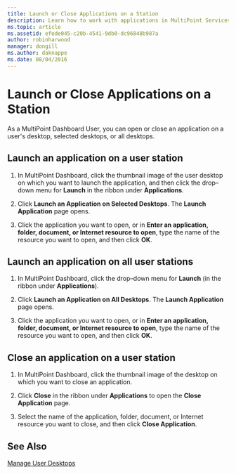 ```yaml
---
title: Launch or Close Applications on a Station
description: Learn how to work with applications in MultiPoint Services
ms.topic: article
ms.assetid: efede045-c20b-4541-9db0-dc96848b987a
author: robinharwood
manager: dongill
ms.author: daknappe
ms.date: 08/04/2016
---
```

# Launch or Close Applications on a Station
As a MultiPoint Dashboard User, you can open or close an application on a user's desktop, selected desktops, or all desktops.

## Launch an application on a user station

1.  In MultiPoint Dashboard, click the thumbnail image of the user desktop on which you want to launch the application, and then click the drop–down menu for **Launch** in the ribbon under **Applications**.

2.  Click **Launch an Application on Selected Desktops**. The **Launch Application** page opens.

3.  Click the application you want to open, or in **Enter an application, folder, document, or Internet resource to open**, type the name of the resource you want to open, and then click **OK**.

## Launch an application on all user stations

1.  In MultiPoint Dashboard, click the drop–down menu for **Launch** (in the ribbon under **Applications**).

2.  Click **Launch an Application on All Desktops**. The **Launch Application** page opens.

3.  Click the application you want to open, or in **Enter an application, folder, document, or Internet resource to open**, type the name of the resource you want to open, and then click **OK**.

## Close an application on a user station

1.  In MultiPoint Dashboard, click the thumbnail image of the desktop on which you want to close an application.

2.  Click **Close** in the ribbon under **Applications** to open the **Close Application** page.

3.  Select the name of the application, folder, document, or Internet resource you want to close, and then click **Close Application**.

## See Also
[Manage User Desktops](manage-user-desktops-using-multipoint-dashboard.md)

